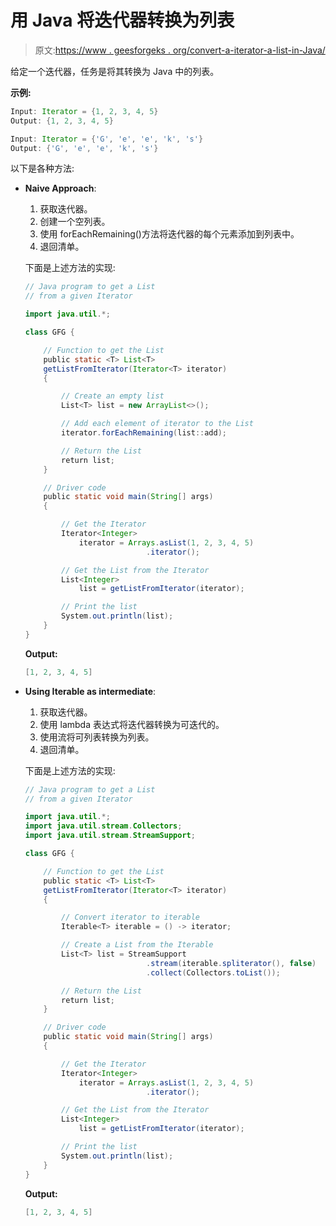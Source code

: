 # 用 Java 将迭代器转换为列表

> 原文:[https://www . geesforgeks . org/convert-a-iterator-a-list-in-Java/](https://www.geeksforgeeks.org/convert-an-iterator-to-a-list-in-java/)

给定一个迭代器，任务是将其转换为 Java 中的列表。

**示例:**

```java
Input: Iterator = {1, 2, 3, 4, 5}
Output: {1, 2, 3, 4, 5}

Input: Iterator = {'G', 'e', 'e', 'k', 's'}
Output: {'G', 'e', 'e', 'k', 's'}

```

以下是各种方法:

*   **Naive Approach**:
    1.  获取迭代器。
    2.  创建一个空列表。
    3.  使用 forEachRemaining()方法将迭代器的每个元素添加到列表中。
    4.  退回清单。

    下面是上述方法的实现:

    ```java
    // Java program to get a List
    // from a given Iterator

    import java.util.*;

    class GFG {

        // Function to get the List
        public static <T> List<T>
        getListFromIterator(Iterator<T> iterator)
        {

            // Create an empty list
            List<T> list = new ArrayList<>();

            // Add each element of iterator to the List
            iterator.forEachRemaining(list::add);

            // Return the List
            return list;
        }

        // Driver code
        public static void main(String[] args)
        {

            // Get the Iterator
            Iterator<Integer>
                iterator = Arrays.asList(1, 2, 3, 4, 5)
                               .iterator();

            // Get the List from the Iterator
            List<Integer>
                list = getListFromIterator(iterator);

            // Print the list
            System.out.println(list);
        }
    }
    ```

    **Output:**

    ```java
    [1, 2, 3, 4, 5]

    ```

*   **Using Iterable as intermediate**:
    1.  获取迭代器。
    2.  使用 lambda 表达式将迭代器转换为可迭代的。
    3.  使用流将可列表转换为列表。
    4.  退回清单。

    下面是上述方法的实现:

    ```java
    // Java program to get a List
    // from a given Iterator

    import java.util.*;
    import java.util.stream.Collectors;
    import java.util.stream.StreamSupport;

    class GFG {

        // Function to get the List
        public static <T> List<T>
        getListFromIterator(Iterator<T> iterator)
        {

            // Convert iterator to iterable
            Iterable<T> iterable = () -> iterator;

            // Create a List from the Iterable
            List<T> list = StreamSupport
                               .stream(iterable.spliterator(), false)
                               .collect(Collectors.toList());

            // Return the List
            return list;
        }

        // Driver code
        public static void main(String[] args)
        {

            // Get the Iterator
            Iterator<Integer>
                iterator = Arrays.asList(1, 2, 3, 4, 5)
                               .iterator();

            // Get the List from the Iterator
            List<Integer>
                list = getListFromIterator(iterator);

            // Print the list
            System.out.println(list);
        }
    }
    ```

    **Output:**

    ```java
    [1, 2, 3, 4, 5]

    ```